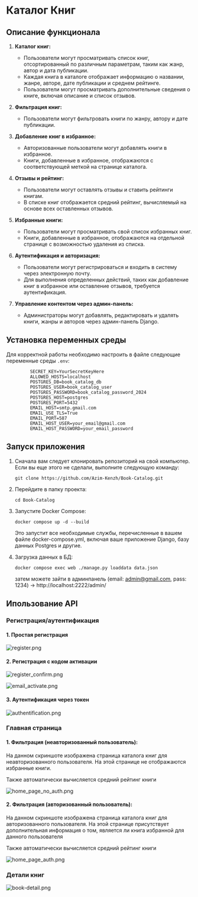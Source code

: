 # Каталог Книг


## Описание функционала

1. **Каталог книг:**
   - Пользователи могут просматривать список книг, отсортированный по различным параметрам, таким как жанр, автор и дата публикации.
   - Каждая книга в каталоге отображает информацию о названии, жанре, авторе, дате публикации и среднем рейтинге.
   - Пользователи могут просматривать дополнительные сведения о книге, включая описание и список отзывов.

2. **Фильтрация книг:**
   - Пользователи могут фильтровать книги по жанру, автору и дате публикации.

3. **Добавление книг в избранное:**
   - Авторизованные пользователи могут добавлять книги в избранное.
   - Книги, добавленные в избранное, отображаются с соответствующей меткой на странице каталога.

4. **Отзывы и рейтинг:**
   - Пользователи могут оставлять отзывы и ставить рейтинги книгам.
   - В списке книг отображается средний рейтинг, вычисляемый на основе всех оставленных отзывов.

5. **Избранные книги:**
   - Пользователи могут просматривать свой список избранных книг.
   - Книги, добавленные в избранное, отображаются на отдельной странице с возможностью удаления из списка.

6. **Аутентификация и авторизация:**
   - Пользователи могут регистрироваться и входить в систему через электронную почту.
   - Для выполнения определенных действий, таких как добавление книг в избранное или оставление отзывов, требуется аутентификация.

7. **Управление контентом через админ-панель:**
   - Администраторы могут добавлять, редактировать и удалять книги, жанры и авторов через админ-панель Django.


## Установка переменных среды

Для корректной работы необходимо настроить в файле следующие переменные среды `.env`:
```shell
         SECRET_KEY=YourSecretKeyHere
         ALLOWED_HOSTS=localhost
         POSTGRES_DB=book_catalog_db
         POSTGRES_USER=book_catalog_user
         POSTGRES_PASSWORD=book_catalog_password_2024
         POSTGRES_HOST=postgres
         POSTGRES_PORT=5432
         EMAIL_HOST=smtp.gmail.com
         EMAIL_USE_TLS=True
         EMAIL_PORT=587
         EMAIL_HOST_USER=your_email@gmail.com
         EMAIL_HOST_PASSWORD=your_email_password
```


## Запуск приложения

1. Сначала вам следует клонировать репозиторий на свой компьютер. Если вы еще этого не сделали, выполните следующую
   команду:
     ```
     git clone https://github.com/Azim-Kenzh/Book-Catalog.git
     ```

2. Перейдите в папку проекта:

     ```
     cd Book-Catalog
     ```

3. Запустите Docker Compose:

     ```
     docker compose up -d --build
     ```
   Это запустит все необходимые службы, перечисленные в вашем файле docker-compose.yml, включая ваше приложение Django,
   базу данных Postgres и другие.


4. Загрузка данных в БД:
    ```
    docker compose exec web ./manage.py loaddata data.json
   ```
   затем можете зайти в админпанель (email: admin@gmail.com, pass: 1234) -> http://localhost:2222/admin/


## Ипользование API 

### Регистрация/аутентификация

#### 1. Простая регистрация
![register.png](images%2Fregister.png)

#### 2. Регистрация с кодом активации 
![register_confirm.png](images%2Fregister_confirm.png)

![email_activate.png](images%2Femail_activate.png)

#### 3. Аутентификация через токен
![authentification.png](images%2Fauthentification.png)

### Главная страница

#### 1. Фильтрация (неавторизованный пользователь):
На данном скриншоте изображена страница каталога книг для неавторизованного пользователя. На этой странице не отображаются избранные книги.

Также автоматически вычисляется средний рейтинг книги

![home_page_no_auth.png](images%2Fhome_page_no_auth.png)

#### 2. Фильтрация (авторизованный пользователь):
На данном скриншоте изображена страница каталога книг для авторизованного пользователя. На этой странице присутствует дополнительная информация о том, является ли книга избранной для данного пользователя 

Также автоматически вычисляется средний рейтинг книги

![home_page_auth.png](images%2Fhome_page_auth.png)


### Детали книг
![book-detail.png](images%2Fbook-detail.png)



